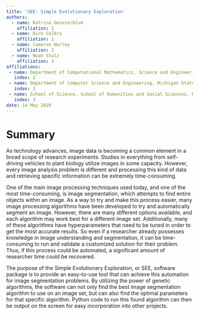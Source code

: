 ```yaml
---
title: 'SEE: Simple Evolutionary Exploration'
authors:
  - name: Katrina Gensterblum
    affiliation: 1
  - name: Dirk Colbry
    affiliation: 1
  - name: Cameron Hurley
    affiliation: 2
  - name: Noah Stolz
    affiliation: 3
affiliations:
 - name: Department of Computational Mathematics, Science and Engineering, Michigan State University
   index: 1
 - name: Department of Computer Science and Engineering, Michigan State University
   index: 2
 - name: School of Science, School of Humanities and Social Sciences, Renselaer Polytechnic Institute
   index: 3
date: 14 May 2020
---
```


# Summary

As technology advances, image data is becoming a common element in a broad scope of research experiments. Studies in everything from self-driving vehicles to plant biology utilize images in some capacity. However, every image analysis problem is different and processing this kind of data and retrieving specific information can be extremely time-consuming. 

One of the main image processing techniques used today, and one of the most time-consuming, is image segmentation, which attempts to find entire objects within an image. As a way to try and make this process easier, many image processing algorithms have been developed to try and automatically segment an image. However, there are many different options available, and each algorithm may work best for a different image set. Additionally, many of these algorithms have hyperparameters that need to be tuned in order to get the most accurate results. So even if a researcher already possesses knowledge in image understanding and segmentation, it can be time-consuming to run and validate a customized solution for their problem. Thus, if this process could be automated, a significant amount of researcher time could be recovered.

The purpose of the Simple Evolutionary Exploration, or SEE, software package is to provide an easy-to-use tool that can achieve this automation for image segmentation problems. By utilizing the power of genetic algorithms, the software can not only find the best image segmentation algorithm to use on an image set, but can also find the optimal parameters for that specific algorithm. Python code to run this found algorithm can then be output on the screen for easy incorporation into other projects.
